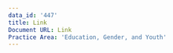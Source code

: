```yaml
---
data_id: '447'
title: Link
Document URL: Link
Practice Area: 'Education, Gender, and Youth'
---
```

